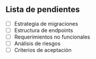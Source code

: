## Lista de pendientes

- [ ] Estrategia de migraciones
- [ ] Estructura de endpoints
- [ ] Requerimientos no funcionales
- [ ] Análisis de riesgos
- [ ] Criterios de aceptación
